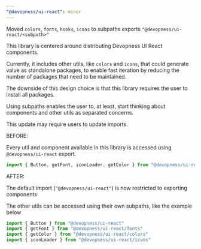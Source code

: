 ```yaml
---
"@devopness/ui-react": minor
---
```


Moved `colors`, `fonts`, `hooks`, `icons` to subpaths exports `"@devopness/ui-react/<subpath>"`

This library is centered around distributing Devopness UI React components.

Currently, it includes other utils, like `colors` and `icons`, that could generate value as standalone packages,
to enable fast iteration by reducing the number of packages that need to be maintained.

The downside of this design choice is that this library requires the user to install all packages.

Using subpaths enables the user to, at least, start thinking about components and other utils as separated concerns.

This update may require users to update imports.

BEFORE:

Every util and component available in this library is accessed using `@devopness/ui-react` export.

```ts
import { Button, getFont, iconLoader, getColor } from "@devopness/ui-react"
```

AFTER:

The default import (`"@devopness/ui-react"`) is now restricted to exporting components

The other utils can be accessed using their own subpaths, like the example below

```ts
import { Button } from "@devopness/ui-react"
import { getFont } from "@devopness/ui-react/fonts"
import { getColor } from "@devopness/ui-react/colors"
import { iconLoader } from "@devopness/ui-react/icons"
```
